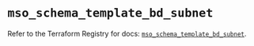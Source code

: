 # `mso_schema_template_bd_subnet`

Refer to the Terraform Registry for docs: [`mso_schema_template_bd_subnet`](https://registry.terraform.io/providers/ciscodevnet/mso/1.5.3/docs/resources/schema_template_bd_subnet).
